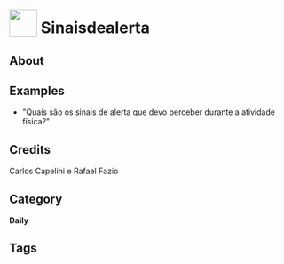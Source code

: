 # <img src="https://raw.githack.com/FortAwesome/Font-Awesome/master/svgs/solid/robot.svg" card_color="#22A7F0" width="50" height="50" style="vertical-align:bottom"/> Sinaisdealerta


## About


## Examples
* "Quais são os sinais de alerta que devo perceber durante a atividade física?"

## Credits
Carlos Capelini e Rafael Fazio

## Category
**Daily**

## Tags

